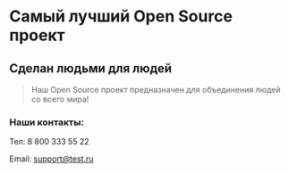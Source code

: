 # Самый лучший Open Source проект

## Сделан людьми для людей

> Наш Open Source проект предназначен для объединения людей со всего мира!


### Наши контакты:

Тел: 8 800 333 55 22

Email: support@test.ru
